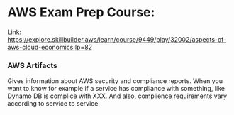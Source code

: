 # AWS Exam Prep Course:
Link: https://explore.skillbuilder.aws/learn/course/9449/play/32002/aspects-of-aws-cloud-economics;lp=82

### AWS Artifacts
Gives information about AWS security and compliance reports. When you want to know for example if a service has compliance with something, like Dynamo DB is complice with XXX.
And also, complience requirements vary according to service to service

